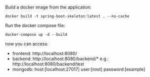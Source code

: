 Build a docker image from the application:
```
docker build -t spring-boot-skeleton:latest . --no-cache
```

Run the docker compose file:
```
docker-compose up -d --build
```

now you can access:
 - frontend: http://localhost:8080/
 - backend: http://localhost:8080/backend/* e.g.: http://localhost:8080/backend/test
 - mongodb: host:[localhost:27017] user:[root] password:[example]
